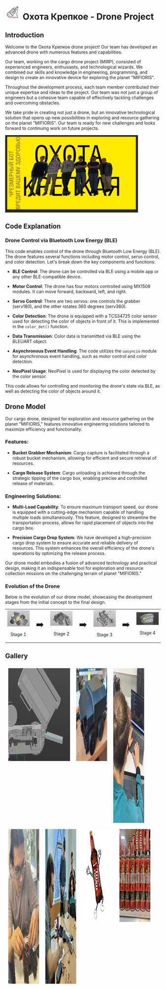 
# <img src="https://github.com/Vtrosh/OXOTA/blob/main/Пикчи/logo.jpeg" alt="Охота Крепкое Logo" width="50" height="50"> Охота Крепкое - Drone Project

## Introduction

Welcome to the Охота Крепкое drone project! Our team has developed an advanced drone with numerous features and capabilities.

Our team, working on the cargo drone project (MIRP), consisted of experienced engineers, enthusiasts, and technological wizards. We combined our skills and knowledge in engineering, programming, and design to create an innovative device for exploring the planet "MIFIORIS".

Throughout the development process, each team member contributed their unique expertise and ideas to the project. Our team was not just a group of engineers but a cohesive team capable of effectively tackling challenges and overcoming obstacles.

We take pride in creating not just a drone, but an innovative technological solution that opens up new possibilities in exploring and resource gathering on the planet "MIFIORIS". Our team is ready for new challenges and looks forward to continuing work on future projects.

<img src="https://github.com/Vtrosh/OXOTA/blob/main/Пикчи/team.jpg" alt="Охота Крепкое Team" width="auto" height="250">

## Code Explanation

### Drone Control via Bluetooth Low Energy (BLE)

This code enables control of the drone through Bluetooth Low Energy (BLE). The drone features several functions including motor control, servo control, and color detection. Let's break down the key components and functions:

- **BLE Control**: The drone can be controlled via BLE using a mobile app or any other BLE-compatible device.
  
- **Motor Control**: The drone has four motors controlled using MX1508 modules. It can move forward, backward, left, and right.

- **Servo Control**: There are two servos: one controls the grabber (serv180), and the other rotates 360 degrees (serv360).

- **Color Detection**: The drone is equipped with a TCS34725 color sensor used for detecting the color of objects in front of it. This is implemented in the `color_det()` function.

- **Data Transmission**: Color data is transmitted via BLE using the BLEUART object.

- **Asynchronous Event Handling**: The code utilizes the `uasyncio` module for asynchronous event handling, such as motor control and color detection.

- **NeoPixel Usage**: NeoPixel is used for displaying the color detected by the color sensor.

This code allows for controlling and monitoring the drone's state via BLE, as well as detecting the color of objects around it.


## Drone Model

Our cargo drone, designed for exploration and resource gathering on the planet "MIFIORIS," features innovative engineering solutions tailored to maximize efficiency and functionality.

### Features:

- **Bucket Grabber Mechanism**: Cargo capture is facilitated through a robust bucket mechanism, allowing for efficient and secure retrieval of resources.

- **Cargo Release System**: Cargo unloading is achieved through the strategic tipping of the cargo box, enabling precise and controlled release of materials.

### Engineering Solutions:

- **Multi-Load Capability**: To ensure maximum transport speed, our drone is equipped with a cutting-edge mechanism capable of handling multiple loads simultaneously. This feature, designed to streamline the transportation process, allows for rapid placement of objects into the cargo box.

- **Precision Cargo Drop System**: We have developed a high-precision cargo drop system to ensure accurate and reliable delivery of resources. This system enhances the overall efficiency of the drone's operations by optimizing the release process.

Our drone model embodies a fusion of advanced technology and practical design, making it an indispensable tool for exploration and resource collection missions on the challenging terrain of planet "MIFIORIS."


### Evolution of the Drone

Below is the evolution of our drone model, showcasing the development stages from the initial concept to the final design.

<table>
  <tr>
    <td style="text-align: center;">
      <img src="https://github.com/Vtrosh/OXOTA/blob/main/Пикчи/v1.jpg" alt="Drone Stage 1" style="width: 150px; height: auto;">
      <p>Stage 1</p>
    </td>
    <td style="font-size: 2em; text-align: center;">➡️</td>
    <td style="text-align: center;">
      <img src="https://github.com/Vtrosh/OXOTA/blob/main/Пикчи/v2.jpg" alt="Drone Stage 2" style="width: 150px; height: auto;">
      <p>Stage 2</p>
    </td>
    <td style="font-size: 2em; text-align: center;">➡️</td>
    <td style="text-align: center;">
      <img src="https://github.com/Vtrosh/OXOTA/blob/main/Пикчи/v3.jpg" alt="Drone Stage 3" style="width: 150px; height: auto;">
      <p>Stage 3</p>
    </td>
    <td style="font-size: 2em; text-align: center;">➡️</td>
    <td style="text-align: center;">
      <img src="https://github.com/Vtrosh/OXOTA/blob/main/Пикчи/v4.jpg" alt="Drone Stage 4" style="width: 150px; height: auto;">
      <p>Stage 4</p>
    </td>
  </tr>
</table>


## Gallery

<div style="display: flex; flex-wrap: wrap;">
    <img src="https://github.com/Vtrosh/OXOTA/blob/main/Пикчи/dronemodel.jpg" alt="Drone Image 3" style="margin: 10px; max-width: 200px; height: 300px;">
    <img src="https://github.com/Vtrosh/OXOTA/blob/main/Пикчи/ddd.jpeg" alt="Drone Image 1" style="margin: 10px; max-width: 100px; height: 300px;">
    <img src="https://github.com/Vtrosh/OXOTA/blob/main/Пикчи/code.jpeg" alt="Drone Image 2" style="margin: 10px; max-width: 100px; height: 500px;">
  <img src="https://github.com/Vtrosh/OXOTA/blob/main/Пикчи/grisha.jpeg" alt="Drone Image 2" style="margin: 10px; max-width: 100px; height: 500px;">
  <img src="https://github.com/Vtrosh/OXOTA/blob/main/Пикчи/teamchill.jpg" alt="Drone Image 2" style="margin: 10px; max-width: 100px; height: 500px;">
    <img src="https://github.com/Vtrosh/OXOTA/blob/main/Пикчи/logo_demo.jpg" alt="Drone Image 2" style="margin: 10px; max-width: 100px; height: 300px;">
    <img src="https://github.com/Vtrosh/OXOTA/blob/main/Пикчи/78Li8wuaLSU.jpg" alt="Drone Image 3" style="margin: 10px; max-width: 100px; height: 300px;">
</div>

